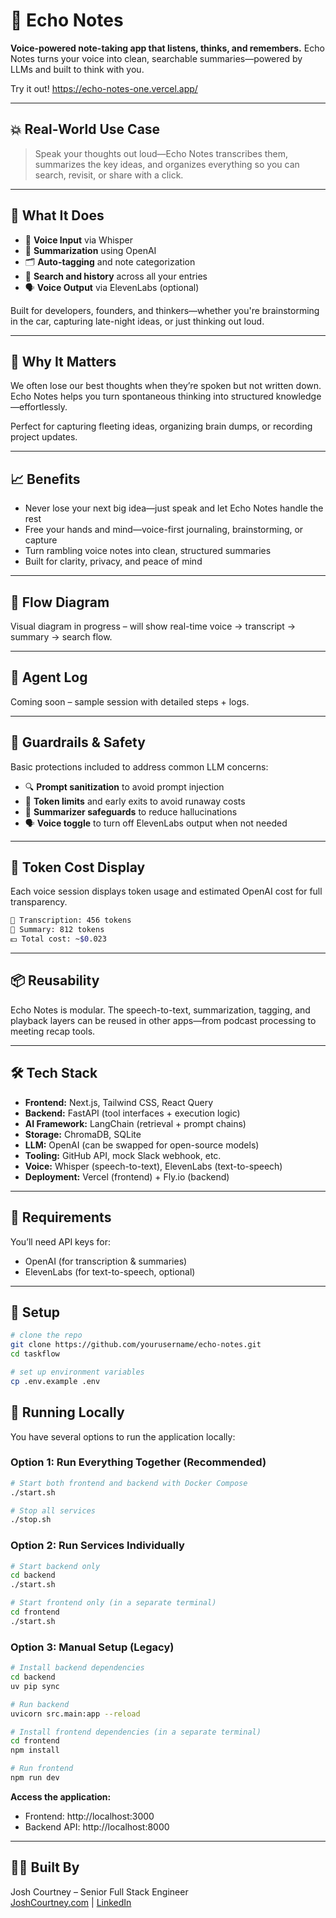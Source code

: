 # 📓 Echo Notes

**Voice-powered note-taking app that listens, thinks, and remembers.**
Echo Notes turns your voice into clean, searchable summaries—powered by LLMs and built to think with you.

Try it out! https://echo-notes-one.vercel.app/

---

## 💥 Real-World Use Case

> Speak your thoughts out loud—Echo Notes transcribes them, summarizes the key ideas, and organizes everything so you can search, revisit, or share with a click.

---

## 🧠 What It Does

- 🎤 **Voice Input** via Whisper
- 🧠 **Summarization** using OpenAI
- 🗂️ **Auto-tagging** and note categorization
- 🔎 **Search and history** across all your entries
- 🗣️ **Voice Output** via ElevenLabs (optional)

Built for developers, founders, and thinkers—whether you're brainstorming in the car, capturing late-night ideas, or just thinking out loud.

---

## 🚀 Why It Matters

We often lose our best thoughts when they’re spoken but not written down. Echo Notes helps you turn spontaneous thinking into structured knowledge—effortlessly.

Perfect for capturing fleeting ideas, organizing brain dumps, or recording project updates.

---

## 📈 Benefits

- Never lose your next big idea—just speak and let Echo Notes handle the rest
- Free your hands and mind—voice-first journaling, brainstorming, or capture
- Turn rambling voice notes into clean, structured summaries
- Built for clarity, privacy, and peace of mind

---

## 🔁 Flow Diagram

Visual diagram in progress – will show real-time voice → transcript → summary → search flow.

---

## 📜 Agent Log

Coming soon – sample session with detailed steps + logs.

---

## 🔐 Guardrails & Safety

Basic protections included to address common LLM concerns:

- 🔍 **Prompt sanitization** to avoid prompt injection
- 🧱 **Token limits** and early exits to avoid runaway costs
- 🧠 **Summarizer safeguards** to reduce hallucinations
- 🗣️ **Voice toggle** to turn off ElevenLabs output when not needed

---

## 💸 Token Cost Display

Each voice session displays token usage and estimated OpenAI cost for full transparency.

```bash
🧠 Transcription: 456 tokens  
📄 Summary: 812 tokens  
💵 Total cost: ~$0.023
```

---

## 📦 Reusability

Echo Notes is modular. The speech-to-text, summarization, tagging, and playback layers can be reused in other apps—from podcast processing to meeting recap tools.

---

## 🛠️ Tech Stack

- ****Frontend:**** Next.js, Tailwind CSS, React Query
- ****Backend:**** FastAPI (tool interfaces + execution logic)
- ****AI Framework:**** LangChain (retrieval + prompt chains)
- ****Storage:**** ChromaDB, SQLite
- ****LLM:**** OpenAI (can be swapped for open-source models)
- ****Tooling:**** GitHub API, mock Slack webhook, etc.
- ****Voice:**** Whisper (speech-to-text), ElevenLabs (text-to-speech)
- ****Deployment:**** Vercel (frontend) + Fly.io (backend)

---

## 🔑 Requirements

You’ll need API keys for:

- OpenAI (for transcription & summaries)
- ElevenLabs (for text-to-speech, optional)

---

## 💪 Setup

```bash
# clone the repo
git clone https://github.com/yourusername/echo-notes.git
cd taskflow

# set up environment variables
cp .env.example .env
```

## 🚀 Running Locally

You have several options to run the application locally:

### Option 1: Run Everything Together (Recommended)
```bash
# Start both frontend and backend with Docker Compose
./start.sh

# Stop all services
./stop.sh
```

### Option 2: Run Services Individually
```bash
# Start backend only
cd backend
./start.sh

# Start frontend only (in a separate terminal)
cd frontend
./start.sh
```

### Option 3: Manual Setup (Legacy)
```bash
# Install backend dependencies
cd backend
uv pip sync

# Run backend
uvicorn src.main:app --reload

# Install frontend dependencies (in a separate terminal)
cd frontend
npm install

# Run frontend
npm run dev
```

**Access the application:**
- Frontend: http://localhost:3000
- Backend API: http://localhost:8000

---

## 🧑‍💻 Built By

Josh Courtney – Senior Full Stack Engineer\
[JoshCourtney.com](https://joshcourtney.com) | [LinkedIn](https://www.linkedin.com/in/joshcourtney402/)

